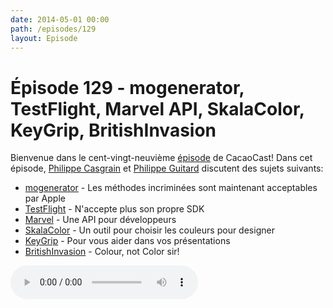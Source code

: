 ```yaml
---
date: 2014-05-01 00:00
path: /episodes/129
layout: Episode
---
```

# Épisode 129 - mogenerator, TestFlight, Marvel API, SkalaColor, KeyGrip, BritishInvasion
<p>Bienvenue dans le cent-vingt-neuvième <a href="https://cacaocast.com/media/cacaocast_129.m4a" title="CacaoCast Episode 129">épisode</a> de CacaoCast! Dans cet épisode, <a href="http://www.twitter.com/philippec" title="Philippe Casgrain sur Twitter">Philippe Casgrain</a> et <a href="http://www.twitter.com/philippeguitard" title="Philippe Guitard sur Twitter">Philippe Guitard</a> discutent des sujets suivants:</p>
<ul><li><a href="http://rentzsch.tumblr.com/post/82453434093/apple-claims-mogenerators-methods" title="mogenerator">mogenerator</a> - Les méthodes incriminées sont maintenant acceptables par Apple</li>
<li><a href="http://macquebec.com/testflight-naccepte-sdk/" title="TestFlight">TestFlight</a> - N'accepte plus son propre SDK</li>
<li><a href="http://developer.marvel.com" title="Marvel">Marvel</a> - Une API pour développeurs</li>
<li><a href="http://bjango.com/mac/skalacolor/" title="SkalaColor">SkalaColor</a> - Un outil pour choisir les couleurs pour designer</li>
<li><a href="http://cocoamanifest.net/articles/2014/04/announcing-keygrip-the-pasteboard-presentation-tool.html" title="KeyGrip">KeyGrip</a> - Pour vous aider dans vos présentations</li>
<li><a href="https://github.com/mattt/BritishInvasion" title="BritishInvasion">BritishInvasion</a> - Colour, not Color sir!</li>
</ul>
<p><audio controls><source src="https://cacaocast.com/media/cacaocast_129.m4a" type="audio/mpeg"><source src="https://cacaocast.com/media/cacaocast_129.m4a" type="audio/mp4">Votre navigateur ne supporte pas l'élément audio / Your browser does not support the audio element.</audio></p>
